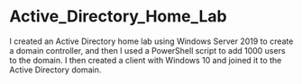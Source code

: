 # Active_Directory_Home_Lab
I created an Active Directory home lab using Windows Server 2019 to create a domain controller, and then I used a PowerShell script to add 1000 users to the domain. I then created a client with Windows 10 and joined it to the Active Directory domain. 
